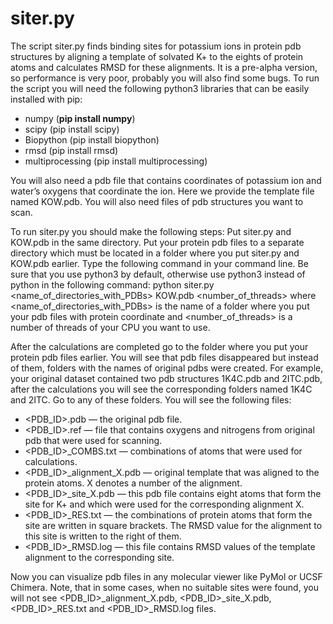 # siter.py
The script siter.py finds binding sites for potassium ions in protein pdb structures by aligning a template of solvated K+ to the eights of protein atoms and calculates RMSD for these alignments. It is a pre-alpha version, so performance is very poor, probably you will also find some bugs. To run the script you will need the following python3 libraries that can be easily installed with pip:
+ numpy (**pip install numpy**)
+ scipy (pip install scipy)
+ Biopython (pip install biopython)
+ rmsd (pip install rmsd)
+ multiprocessing (pip install multiprocessing)

You will also need a pdb file that contains coordinates of potassium ion and water’s oxygens that coordinate the ion. Here we provide the template file named KOW.pdb. You will also need files of pdb structures you want to scan.

To run siter.py you should make the following steps:
Put siter.py and KOW.pdb in the same directory.
Put your protein pdb files to a separate directory which must be located in a folder where you put siter.py and KOW.pdb earlier.
Type the following command in your command line. Be sure that you use python3 by default, otherwise use python3 instead of python in the following command: 
python siter.py <name_of_directories_with_PDBs> KOW.pdb <number_of_threads>
where <name_of_directories_with_PDBs> is the name of a folder where you put your pdb files with protein coordinate and <number_of_threads> is a number of threads of your CPU you want to use. 

After the calculations are completed go to the folder where you put your protein pdb files earlier. You will see that pdb files disappeared but instead of them, folders with the names of original pdbs were created. For example, your original dataset contained two pdb structures 1K4C.pdb and 2ITC.pdb, after the calculations you will see the corresponding folders named 1K4C and 2ITC. Go to any of these folders. You will see the following files:
+ <PDB_ID>.pdb — the original pdb file.
+ <PDB_ID>.ref — file that contains oxygens and nitrogens from original pdb that were used for scanning.
+ <PDB_ID>_COMBS.txt — combinations of atoms that were used for calculations.
+ <PDB_ID>_alignment_X.pdb — original template that was aligned to the protein atoms. X denotes a number of the alignment. 
+ <PDB_ID>_site_X.pdb — this pdb file contains eight atoms that form the site for K+ and which were used for the corresponding alignment X.
+ <PDB_ID>_RES.txt — the combinations of protein atoms that form the site are written in square brackets. The RMSD value for the alignment to this site is written to the right of them.
+ <PDB_ID>_RMSD.log — this file contains RMSD values of the template alignment to the corresponding site. 

Now you can visualize pdb files in any molecular viewer like PyMol or UCSF Chimera.
Note, that in some cases, when no suitable sites were found, you will not see <PDB_ID>_alignment_X.pdb, <PDB_ID>_site_X.pdb, <PDB_ID>_RES.txt and <PDB_ID>_RMSD.log files. 
